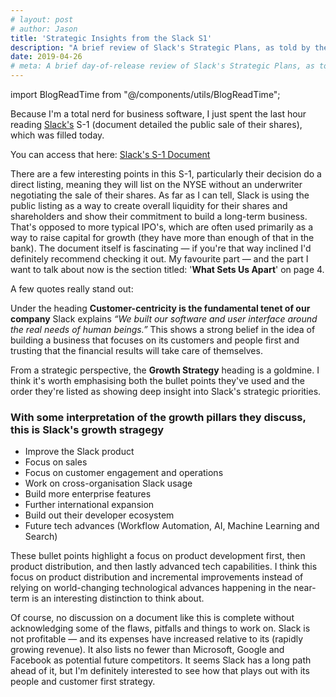 ```yaml
---
# layout: post
# author: Jason
title: 'Strategic Insights from the Slack S1'
description: "A brief review of Slack's Strategic Plans, as told by their recent S-1 document."
date: 2019-04-26
# meta: A brief day-of-release review of Slack's Strategic Plans, as told by their recent S-1 document.
---
```


import BlogReadTime from "@/components/utils/BlogReadTime";

<BlogReadTime readTime="3"/>

Because I'm a total nerd for business software, I just spent the last hour reading [Slack's](https://slack.com) S-1 (document detailed the public sale of their shares), which was filled today.

You can access that here: [Slack's S-1 Document](https://www.sec.gov/Archives/edgar/data/1764925/000162828019004786/slacks-1.html)

There are a few interesting points in this S-1, particularly their decision do a direct listing, meaning they will list on the NYSE without an underwriter negotiating the sale of their shares. As far as I can tell, Slack is using the public listing as a way to create overall liquidity for their shares and shareholders and show their commitment to build a long-term business. That's opposed to more typical IPO's, which are often used primarily as a way to raise capital for growth (they have more than enough of that in the bank).
The document itself is fascinating — if you're that way inclined I'd definitely recommend checking it out. My favourite part — and the part I want to talk about now is the section titled: '**What Sets Us Apart**' on page 4.

A few quotes really stand out:

Under the heading **Customer-centricity is the fundamental tenet of our company** Slack explains _“We built our software and user interface around the real needs of human beings.”_ This shows a strong belief in the idea of building a business that focuses on its customers and people first and trusting that the financial results will take care of themselves.

From a strategic perspective, the **Growth Strategy** heading is a goldmine. I think it's worth emphasising both the bullet points they've used and the order they're listed as showing deep insight into Slack's strategic priorities.

### With some interpretation of the growth pillars they discuss, this is Slack's growth stragegy

- Improve the Slack product
- Focus on sales
- Focus on customer engagement and operations
- Work on cross-organisation Slack usage
- Build more enterprise features
- Further international expansion
- Build out their developer ecosystem
- Future tech advances (Workflow Automation, AI, Machine Learning and Search)

These bullet points highlight a focus on product development first, then product distribution, and then lastly advanced tech capabilities. I think this focus on product distribution and incremental improvements instead of relying on world-changing technological advances happening in the near-term is an interesting distinction to think about.

Of course, no discussion on a document like this is complete without acknowledging some of the flaws, pitfalls and things to work on. Slack is not profitable — and its expenses have increased relative to its (rapidly growing revenue). It also lists no fewer than Microsoft, Google and Facebook as potential future competitors. It seems Slack has a long path ahead of it, but I'm definitely interested to see how that plays out with its people and customer first strategy.
